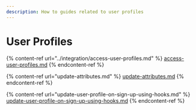 ```yaml
---
description: How to guides related to user profiles
---
```


# User Profiles



{% content-ref url="../integration/access-user-profiles.md" %}
[access-user-profiles.md](../integration/access-user-profiles.md)
{% endcontent-ref %}

{% content-ref url="update-attributes.md" %}
[update-attributes.md](update-attributes.md)
{% endcontent-ref %}

{% content-ref url="update-user-profile-on-sign-up-using-hooks.md" %}
[update-user-profile-on-sign-up-using-hooks.md](update-user-profile-on-sign-up-using-hooks.md)
{% endcontent-ref %}
